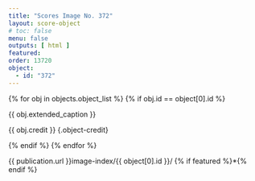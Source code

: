 ```yaml
---
title: "Scores Image No. 372"
layout: score-object
# toc: false
menu: false
outputs: [ html ]
featured: 
order: 13720
object:
  - id: "372"
---
```


{% for obj in objects.object_list %}
{% if obj.id == object[0].id %}

{{ obj.extended_caption }}

{{ obj.credit }} {.object-credit}

{% endif %}
{% endfor %}

<div class="object-credit object-url is-print-only">

{{ publication.url }}image-index/{{ object[0].id }}/ {% if featured %}*{% endif %}

</div>
